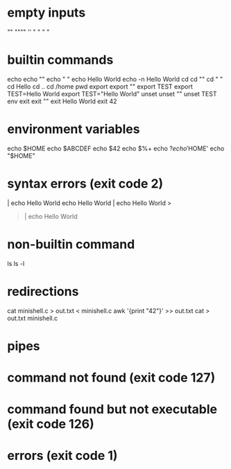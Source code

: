 # empty inputs

""
""""
''
" "
"	"
# builtin commands
echo
echo ""
echo " "
echo Hello World
echo -n Hello World
cd
cd ""
cd " "
cd Hello
cd ..
cd /home
pwd 
export
export ""
export TEST
export TEST=Hello World
export TEST="Hello World"
unset
unset ""
unset TEST
env
exit
exit ""
exit Hello World
exit 42
# environment variables
echo $HOME
echo $ABCDEF
echo $42
echo $%+
echo $?
echo '$HOME'
echo "$HOME"
# syntax errors (exit code 2)
| echo Hello World
echo Hello World |
echo Hello World >
> | echo Hello World
# non-builtin command
ls
ls -l
# redirections
cat minishell.c > out.txt
< minishell.c awk '{print "42"}' >> out.txt
cat > out.txt minishell.c
# pipes

# command not found (exit code 127)

# command found but not executable (exit code 126)

# errors (exit code 1)
